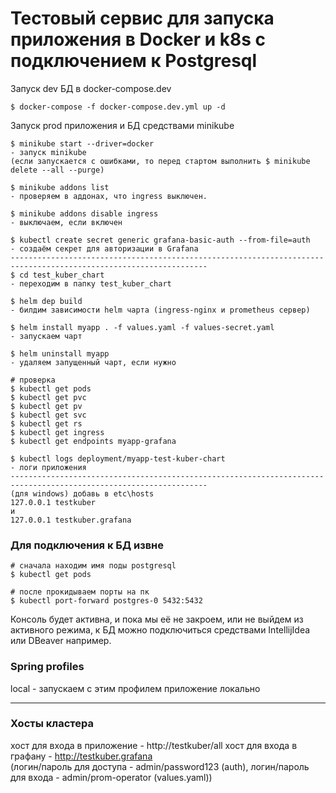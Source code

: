 # Тестовый сервис для запуска приложения в Docker и k8s с подключением к Postgresql

Запуск dev БД в docker-compose.dev
```
$ docker-compose -f docker-compose.dev.yml up -d
```
Запуск prod приложения и БД средствами minikube
```
$ minikube start --driver=docker
- запуск minikube 
(если запускается с ошибками, то перед стартом выполнить $ minikube delete --all --purge)

$ minikube addons list
- проверяем в аддонах, что ingress выключен.

$ minikube addons disable ingress
- выключаем, если включен

$ kubectl create secret generic grafana-basic-auth --from-file=auth
- создаём секрет для авторизации в Grafana 
------------------------------------------------------------------------------------------------------------------
$ cd test_kuber_chart
- переходим в папку test_kuber_chart

$ helm dep build
- билдим зависимости helm чарта (ingress-nginx и prometheus сервер)

$ helm install myapp . -f values.yaml -f values-secret.yaml
- запускаем чарт

$ helm uninstall myapp
- удаляем запущенный чарт, если нужно

# проверка
$ kubectl get pods
$ kubectl get pvc
$ kubectl get pv
$ kubectl get svc
$ kubectl get rs
$ kubectl get ingress
$ kubectl get endpoints myapp-grafana

$ kubectl logs deployment/myapp-test-kuber-chart
- логи приложения
------------------------------------------------------------------------------------------------------------------
(для windows) добавь в etc\hosts
127.0.0.1 testkuber
и
127.0.0.1 testkuber.grafana
```
### Для подключения к БД извне
```
# сначала находим имя поды postgresql
$ kubectl get pods  

# после прокидываем порты на пк
$ kubectl port-forward postgres-0 5432:5432
```
Консоль будет активна, и пока мы её не закроем, или не выйдем из активного режима,
к БД можно подключиться средствами IntellijIdea или DBeaver например.

### Spring profiles
local - запускаем с этим профилем приложение локально

------------------------------------------------------------------------------------------------------------------

### Хосты кластера

хост для входа в приложение - http://testkuber/all
хост для входа в графану    - http://testkuber.grafana  
(логин/пароль для доступа - admin/password123 (auth), логин/пароль для входа - admin/prom-operator (values.yaml))